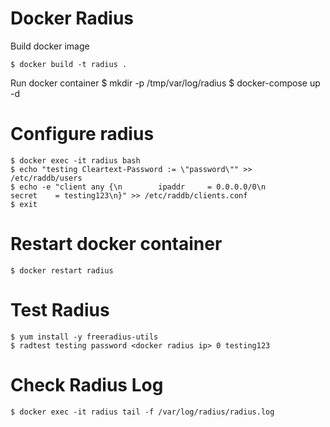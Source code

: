 # Docker Radius 

Build docker image

    $ docker build -t radius .

Run docker container
    $ mkdir -p /tmp/var/log/radius
    $ docker-compose up -d

# Configure radius

    $ docker exec -it radius bash
    $ echo "testing Cleartext-Password := \"password\"" >> /etc/raddb/users 
    $ echo -e "client any {\n        ipaddr     = 0.0.0.0/0\n        secret    = testing123\n}" >> /etc/raddb/clients.conf
    $ exit

#  Restart docker container

    $ docker restart radius 

# Test Radius

    $ yum install -y freeradius-utils
    $ radtest testing password <docker radius ip> 0 testing123

# Check Radius Log

    $ docker exec -it radius tail -f /var/log/radius/radius.log
